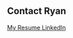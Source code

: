 Contact Ryan
------------

<!-- Resume button -->
<a href="{{ site.data.resume.resume_link }}" target="_blank" class="btn btn-default btn-lg">
<i class="fa fa-file-pdf-o fa-fw"></i> My Resume
</a>
<!-- Linked in button -->
<a href="http://www.linkedin.com/pub/ryan-p-jones/30/566/964/" class="btn btn-default btn-lg" target="_blank">
<i class="fa fa-linkedin-square fa-fw"></i> LinkedIn
</a>

